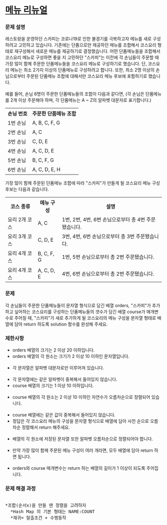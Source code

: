 # <a href="https://school.programmers.co.kr/learn/courses/30/lessons/72411">메뉴 리뉴얼</a>

### 문제 설명
<p>레스토랑을 운영하던 스카피는 코로나19로 인한 불경기를 극복하고자 메뉴를 새로 구성하려고 고민하고 있습니다.
기존에는 단품으로만 제공하던 메뉴를 조합해서 코스요리 형태로 재구성해서 새로운 메뉴를 제공하기로 결정했습니다. 어떤 단품메뉴들을 조합해서 코스요리 메뉴로 구성하면 좋을 지 고민하던 "스카피"는 이전에 각 손님들이 주문할 때 가장 많이 함께 주문한 단품메뉴들을 코스요리 메뉴로 구성하기로 했습니다.
단, 코스요리 메뉴는 최소 2가지 이상의 단품메뉴로 구성하려고 합니다. 또한, 최소 2명 이상의 손님으로부터 주문된 단품메뉴 조합에 대해서만 코스요리 메뉴 후보에 포함하기로 했습니다.
<br>
  <br>
예를 들어, 손님 6명이 주문한 단품메뉴들의 조합이 다음과 같다면,
(각 손님은 단품메뉴를 2개 이상 주문해야 하며, 각 단품메뉴는 A ~ Z의 알파벳 대문자로 표기합니다.)
  <table>
<th>손님 번호</th>
<th>주문한 단품메뉴 조합</th>
  <tr>
<td>1번 손님</td>	
  <td>A, B, C, F, G</td>
</tr>
  <tr>
<td>2번 손님</td>	
    <td>A, C</td>  
  </tr>
  <tr>
<td>3번 손님</td>	
    <td>	C, D, E</td>
  </tr>
  <tr>
<td>4번 손님</td>	
  <td>A, C, D, E</td>
</tr>
  <tr>
    <tr>
<td>5번 손님</td>	
  <td>B, C, F, G</td>
</tr>
  <tr>
    <tr>
<td>6번 손님</td>	
  <td>A, C, D, E, H</td>
</tr>
  <tr>
</table>

가장 많이 함께 주문된 단품메뉴 조합에 따라 "스카피"가 만들게 될 코스요리 메뉴 구성 후보는 다음과 같습니다.
<table>
<th>코스 종류</th>
<th>메뉴 구성</th>
<th>설명</th>
  <tr>
<td>요리 2개 코스</td>	
  <td>A, C</td>
     <td>1번, 2번, 4번, 6번 손님으로부터 총 4번 주문됐습니다.</td>
</tr>
  <tr>
<td>요리 3개 코스</td>	
  <td>C, D, E</td>
     <td>3번, 4번, 6번 손님으로부터 총 3번 주문됐습니다.</td>
  </tr>
  <tr>
<td>요리 4개 코스</td>	
  <td>B, C, F, G</td>
     <td>1번, 5번 손님으로부터 총 2번 주문됐습니다.</td>
  </tr>
  <tr>
<td>요리 4개 코스</td>	
  <td>A, C, D, E</td>
     <td>4번, 6번 손님으로부터 총 2번 주문됐습니다.</td>
</tr>
  <tr>
</table>

</p>

### 문제
<p>각 손님들이 주문한 단품메뉴들이 문자열 형식으로 담긴 배열 orders, "스카피"가 추가하고 싶어하는 코스요리를 구성하는 단품메뉴들의 갯수가 담긴 배열 course가 매개변수로 주어질 때, "스카피"가 새로 추가하게 될 코스요리의 메뉴 구성을 문자열 형태로 배열에 담아 return 하도록 solution 함수를 완성해 주세요.</p>

### 제한사항
<ul>
<li>orders 배열의 크기는 2 이상 20 이하입니다.</li>
<li>orders 배열의 각 원소는 크기가 2 이상 10 이하인 문자열입니다.</li>
&nbsp;<li>각 문자열은 알파벳 대문자로만 이루어져 있습니다.</li>
  &nbsp;<li>각 문자열에는 같은 알파벳이 중복해서 들어있지 않습니다.</li>
<li>course 배열의 크기는 1 이상 10 이하입니다.</li>
  &nbsp;<li>course 배열의 각 원소는 2 이상 10 이하인 자연수가 오름차순으로 정렬되어 있습니다.</li>
  &nbsp;<li>course 배열에는 같은 값이 중복해서 들어있지 않습니다.</li>
<li>정답은 각 코스요리 메뉴의 구성을 문자열 형식으로 배열에 담아 사전 순으로 오름차순 정렬해서 return 해주세요.</li>
  &nbsp;<li>배열의 각 원소에 저장된 문자열 또한 알파벳 오름차순으로 정렬되어야 합니다.</li>
  &nbsp;<li>만약 가장 많이 함께 주문된 메뉴 구성이 여러 개라면, 모두 배열에 담아 return 하면 됩니다.</li>
   &nbsp;<li>orders와 course 매개변수는 return 하는 배열의 길이가 1 이상이 되도록 주어집니다.</li>
</ul>



### 문제 해결 과정

<pre>
 
*조합(순서x)을 만들 땐 정렬을 고려하자
  *Hash Map 의 기본 형태는 NAME:COUNT
  *재귀= 탈출조건 + 수행동작

</pre>

